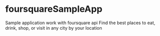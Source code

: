 # foursquareSampleApp
Sample application work with foursquare api
Find the best places to eat, drink, shop, or visit in any city by your location
